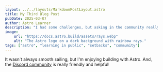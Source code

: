 ```yaml
---
layout: ../../layouts/MarkdownPostLayout.astro
title: My Third Blog Post
pubDate: 2025-03-07
author: Astro Learner
description: "I had some challenges, but asking in the community really helped!"
image:
    url: "https://docs.astro.build/assets/rays.webp"
    alt: "The Astro logo on a dark background with rainbow rays."
tags: ["astro", "learning in public", "setbacks", "community"]
---
```

It wasn't always smooth sailing, but I'm enjoying building with Astro. And, the [Discord community](https://astro.build/chat) is really friendly and helpful!